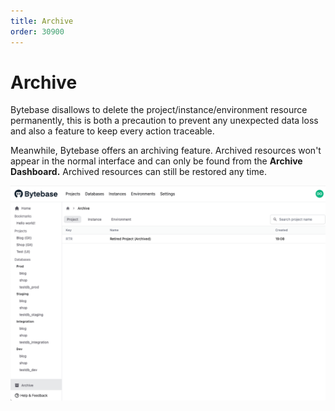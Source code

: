 ```yaml
---
title: Archive
order: 30900
---
```


# Archive

Bytebase disallows to delete the project/instance/environment resource permanently, this is both a precaution to prevent any unexpected data loss and also a feature to keep every action traceable.

Meanwhile, Bytebase offers an archiving feature. Archived resources won't appear in the normal interface and can only be found from the **Archive Dashboard.** Archived resources can still be restored any time.

![Archive dashboard](/static/docs-assets/archive-dashboard.png)
